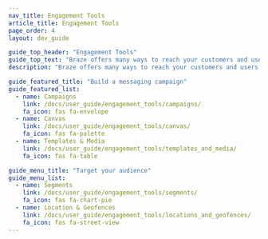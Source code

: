 ```yaml
---
nav_title: Engagement Tools
article_title: Engagement Tools
page_order: 4
layout: dev_guide

guide_top_header: "Engagement Tools"
guide_top_text: "Braze offers many ways to reach your customers and users with our campaigns and Canvas tools. You can optimize for consistency (and upload images and other content) using our Templates & Media tools. From there, you can create Segments and Geofences to target your audience by location or other attributes. <br> <br> If you're looking for the channels you can send using Braze's Canvas and Campaigns tools, check out our <a href='/docs/user_guide/message_building_by_channel/'>Message Building by Channel</a> section."
description: "Braze offers many ways to reach your customers and users with our campaigns and Canvas tools. You can also optimize for consistency using our Templates & Media tools."

guide_featured_title: "Build a messaging campaign"
guide_featured_list:
  - name: Campaigns
    link: /docs/user_guide/engagement_tools/campaigns/
    fa_icon: fas fa-envelope
  - name: Canvas
    link: /docs/user_guide/engagement_tools/canvas/
    fa_icon: fas fa-palette
  - name: Templates & Media
    link: /docs/user_guide/engagement_tools/templates_and_media/
    fa_icon: fas fa-table

guide_menu_title: "Target your audience"
guide_menu_list:
  - name: Segments
    link: /docs/user_guide/engagement_tools/segments/
    fa_icon: fas fa-chart-pie
  - name: Location & Geofences
    link: /docs/user_guide/engagement_tools/locations_and_geofences/
    fa_icon: fas fa-street-view
---
```

